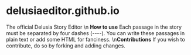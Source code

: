 # delusiaeditor.github.io
The official Delusia Story Editor \n
**How to use**
Each passage in the story must be separated by four dashes (----).
You can write these passages in plain text or add some HTML for fanciness.
\n**Contributions**
If you wish to contribute, do so by forking and adding changes.
